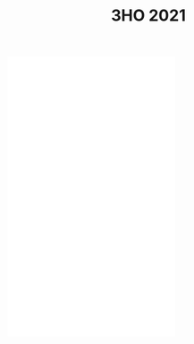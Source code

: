 ﻿---
title: ЗНО 2021
---

<embed src="//www.slideshare.net/slideshow/embed_code/key/ivLPfKn8mm8u11" height="500px"></embed>